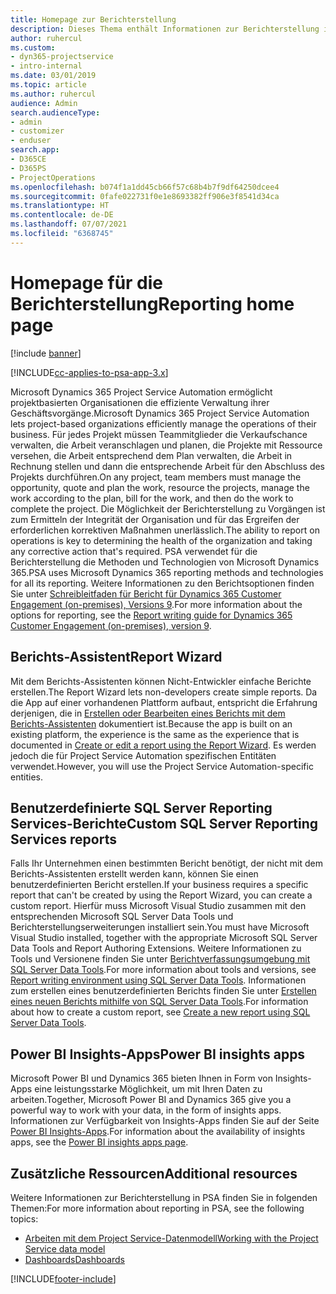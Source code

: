```yaml
---
title: Homepage zur Berichterstellung
description: Dieses Thema enthält Informationen zur Berichterstellung in Dynamics 365 Project Service Automation.
author: ruhercul
ms.custom:
- dyn365-projectservice
- intro-internal
ms.date: 03/01/2019
ms.topic: article
ms.author: ruhercul
audience: Admin
search.audienceType:
- admin
- customizer
- enduser
search.app:
- D365CE
- D365PS
- ProjectOperations
ms.openlocfilehash: b074f1a1dd45cb66f57c68b4b7f9df64250dcee4
ms.sourcegitcommit: 0fafe022731f0e1e8693382ff906e3f8541d34ca
ms.translationtype: HT
ms.contentlocale: de-DE
ms.lasthandoff: 07/07/2021
ms.locfileid: "6368745"
---
```

# <a name="reporting-home-page"></a><span data-ttu-id="63875-103">Homepage für die Berichterstellung</span><span class="sxs-lookup"><span data-stu-id="63875-103">Reporting home page</span></span>

[!include [banner](../includes/psa-now-project-operations.md)]

[!INCLUDE[cc-applies-to-psa-app-3.x](../includes/cc-applies-to-psa-app-3x.md)]

<span data-ttu-id="63875-104">Microsoft Dynamics 365 Project Service Automation ermöglicht projektbasierten Organisationen die effiziente Verwaltung ihrer Geschäftsvorgänge.</span><span class="sxs-lookup"><span data-stu-id="63875-104">Microsoft Dynamics 365 Project Service Automation lets project-based organizations efficiently manage the operations of their business.</span></span> <span data-ttu-id="63875-105">Für jedes Projekt müssen Teammitglieder die Verkaufschance verwalten, die Arbeit veranschlagen und planen, die Projekte mit Ressource versehen, die Arbeit entsprechend dem Plan verwalten, die Arbeit in Rechnung stellen und dann die entsprechende Arbeit für den Abschluss des Projekts durchführen.</span><span class="sxs-lookup"><span data-stu-id="63875-105">On any project, team members must manage the opportunity, quote and plan the work, resource the projects, manage the work according to the plan, bill for the work, and then do the work to complete the project.</span></span> <span data-ttu-id="63875-106">Die Möglichkeit der Berichterstellung zu Vorgängen ist zum Ermitteln der Integrität der Organisation und für das Ergreifen der erforderlichen korrektiven Maßnahmen unerlässlich.</span><span class="sxs-lookup"><span data-stu-id="63875-106">The ability to report on operations is key to determining the health of the organization and taking any corrective action that's required.</span></span> <span data-ttu-id="63875-107">PSA verwendet für die Berichterstellung die Methoden und Technologien von Microsoft Dynamics 365.</span><span class="sxs-lookup"><span data-stu-id="63875-107">PSA uses Microsoft Dynamics 365 reporting methods and technologies for all its reporting.</span></span> <span data-ttu-id="63875-108">Weitere Informationen zu den Berichtsoptionen finden Sie unter [Schreibleitfaden für Bericht für Dynamics 365 Customer Engagement (on-premises), Versions 9](/dynamics365/customerengagement/on-premises/analytics/reporting-analytics-with-dynamics-365).</span><span class="sxs-lookup"><span data-stu-id="63875-108">For more information about the options for reporting, see the [Report writing guide for Dynamics 365 Customer Engagement (on-premises), version 9](/dynamics365/customerengagement/on-premises/analytics/reporting-analytics-with-dynamics-365).</span></span>

## <a name="report-wizard"></a><span data-ttu-id="63875-109">Berichts-Assistent</span><span class="sxs-lookup"><span data-stu-id="63875-109">Report Wizard</span></span>

<span data-ttu-id="63875-110">Mit dem Berichts-Assistenten können Nicht-Entwickler einfache Berichte erstellen.</span><span class="sxs-lookup"><span data-stu-id="63875-110">The Report Wizard lets non-developers create simple reports.</span></span> <span data-ttu-id="63875-111">Da die App auf einer vorhandenen Plattform aufbaut, entspricht die Erfahrung derjenigen, die in [Erstellen oder Bearbeiten eines Berichts mit dem Berichts-Assistenten](/dynamics365/customerengagement/on-premises/basics/create-edit-copy-report-wizard) dokumentiert ist.</span><span class="sxs-lookup"><span data-stu-id="63875-111">Because the app is built on an existing platform, the experience is the same as the experience that is documented in [Create or edit a report using the Report Wizard](/dynamics365/customerengagement/on-premises/basics/create-edit-copy-report-wizard).</span></span> <span data-ttu-id="63875-112">Es werden jedoch die für Project Service Automation spezifischen Entitäten verwendet.</span><span class="sxs-lookup"><span data-stu-id="63875-112">However, you will use the Project Service Automation-specific entities.</span></span>

## <a name="custom-sql-server-reporting-services-reports"></a><span data-ttu-id="63875-113">Benutzerdefinierte SQL Server Reporting Services-Berichte</span><span class="sxs-lookup"><span data-stu-id="63875-113">Custom SQL Server Reporting Services reports</span></span>

<span data-ttu-id="63875-114">Falls Ihr Unternehmen einen bestimmten Bericht benötigt, der nicht mit dem Berichts-Assistenten erstellt werden kann, können Sie einen benutzerdefinierten Bericht erstellen.</span><span class="sxs-lookup"><span data-stu-id="63875-114">If your business requires a specific report that can't be created by using the Report Wizard, you can create a custom report.</span></span> <span data-ttu-id="63875-115">Hierfür muss Microsoft Visual Studio zusammen mit den entsprechenden Microsoft SQL Server Data Tools und Berichterstellungserweiterungen installiert sein.</span><span class="sxs-lookup"><span data-stu-id="63875-115">You must have Microsoft Visual Studio installed, together with the appropriate Microsoft SQL Server Data Tools and Report Authoring Extensions.</span></span> <span data-ttu-id="63875-116">Weitere Informationen zu Tools und Versionene finden Sie unter [Berichtverfassungsumgebung mit SQL Server Data Tools](/dynamics365/customerengagement/on-premises/analytics/report-writing-environment-using-sql-server-data-tools).</span><span class="sxs-lookup"><span data-stu-id="63875-116">For more information about tools and versions, see [Report writing environment using SQL Server Data Tools](/dynamics365/customerengagement/on-premises/analytics/report-writing-environment-using-sql-server-data-tools).</span></span> <span data-ttu-id="63875-117">Informationen zum erstellen eines benutzerdefinierten Berichts finden Sie unter [Erstellen eines neuen Berichts mithilfe von SQL Server Data Tools](/dynamics365/customerengagement/on-premises/analytics/create-a-new-report-using-sql-server-data-tools).</span><span class="sxs-lookup"><span data-stu-id="63875-117">For information about how to create a custom report, see [Create a new report using SQL Server Data Tools](/dynamics365/customerengagement/on-premises/analytics/create-a-new-report-using-sql-server-data-tools).</span></span>

## <a name="power-bi-insights-apps"></a><span data-ttu-id="63875-118">Power BI Insights-Apps</span><span class="sxs-lookup"><span data-stu-id="63875-118">Power BI insights apps</span></span>

<span data-ttu-id="63875-119">Microsoft Power BI und Dynamics 365 bieten Ihnen in Form von Insights-Apps eine leistungsstarke Möglichkeit, um mit Ihren Daten zu arbeiten.</span><span class="sxs-lookup"><span data-stu-id="63875-119">Together, Microsoft Power BI and Dynamics 365 give you a powerful way to work with your data, in the form of insights apps.</span></span> <span data-ttu-id="63875-120">Informationen zur Verfügbarkeit von Insights-Apps finden Sie auf der Seite [Power BI Insights-Apps](https://powerbi.microsoft.com/power-bi-insights-apps/).</span><span class="sxs-lookup"><span data-stu-id="63875-120">For information about the availability of insights apps, see the [Power BI insights apps page](https://powerbi.microsoft.com/power-bi-insights-apps/).</span></span>


## <a name="additional-resources"></a><span data-ttu-id="63875-121">Zusätzliche Ressourcen</span><span class="sxs-lookup"><span data-stu-id="63875-121">Additional resources</span></span>
<span data-ttu-id="63875-122">Weitere Informationen zur Berichterstellung in PSA finden Sie in folgenden Themen:</span><span class="sxs-lookup"><span data-stu-id="63875-122">For more information about reporting in PSA, see the following topics:</span></span>

- [<span data-ttu-id="63875-123">Arbeiten mit dem Project Service-Datenmodell</span><span class="sxs-lookup"><span data-stu-id="63875-123">Working with the Project Service data model</span></span>](reports-working-project-service-data-model.md)
- [<span data-ttu-id="63875-124">Dashboards</span><span class="sxs-lookup"><span data-stu-id="63875-124">Dashboards</span></span>](reports-dashboards.md)



[!INCLUDE[footer-include](../includes/footer-banner.md)]